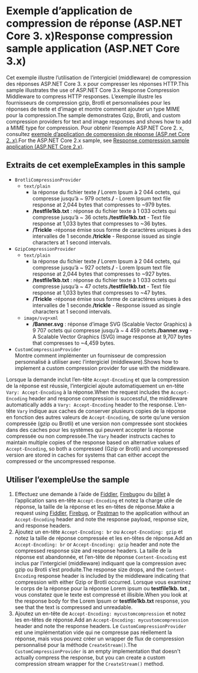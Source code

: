 # <a name="response-compression-sample-application-aspnet-core-3x"></a><span data-ttu-id="bbc10-101">Exemple d’application de compression de réponse (ASP.NET Core 3. x)</span><span class="sxs-lookup"><span data-stu-id="bbc10-101">Response compression sample application (ASP.NET Core 3.x)</span></span>

<span data-ttu-id="bbc10-102">Cet exemple illustre l’utilisation de l’intergiciel (middleware) de compression des réponses ASP.NET Core 3. x pour compresser les réponses HTTP.</span><span class="sxs-lookup"><span data-stu-id="bbc10-102">This sample illustrates the use of ASP.NET Core 3.x Response Compression Middleware to compress HTTP responses.</span></span> <span data-ttu-id="bbc10-103">L’exemple illustre les fournisseurs de compression gzip, Brotli et personnalisées pour les réponses de texte et d’image et montre comment ajouter un type MIME pour la compression.</span><span class="sxs-lookup"><span data-stu-id="bbc10-103">The sample demonstrates Gzip, Brotli, and custom compression providers for text and image responses and shows how to add a MIME type for compression.</span></span> <span data-ttu-id="bbc10-104">Pour obtenir l’exemple ASP.NET Core 2. x, consultez [exemple d’application de compression de réponse (ASP.net Core 2. x)](https://github.com/dotnet/AspNetCore.Docs/tree/master/aspnetcore/performance/response-compression/samples/2.x).</span><span class="sxs-lookup"><span data-stu-id="bbc10-104">For the ASP.NET Core 2.x sample, see [Response compression sample application (ASP.NET Core 2.x)](https://github.com/dotnet/AspNetCore.Docs/tree/master/aspnetcore/performance/response-compression/samples/2.x).</span></span>

## <a name="examples-in-this-sample"></a><span data-ttu-id="bbc10-105">Extraits de cet exemple</span><span class="sxs-lookup"><span data-stu-id="bbc10-105">Examples in this sample</span></span>

* `BrotliCompressionProvider`
  * `text/plain`
    * <span data-ttu-id="bbc10-106">la réponse du fichier texte **/** Lorem Ipsum à 2 044 octets, qui compresse jusqu’à ~ 979 octets.</span><span class="sxs-lookup"><span data-stu-id="bbc10-106">**/** - Lorem Ipsum text file response at 2,044 bytes that compresses to ~979 bytes.</span></span>
    * <span data-ttu-id="bbc10-107">**/testfile1kb.txt** : réponse du fichier texte à 1 033 octets qui compresse jusqu’à ~ 36 octets.</span><span class="sxs-lookup"><span data-stu-id="bbc10-107">**/testfile1kb.txt** - Text file response at 1,033 bytes that compresses to ~36 bytes.</span></span>
    * <span data-ttu-id="bbc10-108">**/Trickle** -réponse émise sous forme de caractères uniques à des intervalles de 1 seconde.</span><span class="sxs-lookup"><span data-stu-id="bbc10-108">**/trickle** - Response issued as single characters at 1 second intervals.</span></span>
* `GzipCompressionProvider`
  * `text/plain`
    * <span data-ttu-id="bbc10-109">la réponse du fichier texte **/** Lorem Ipsum à 2 044 octets, qui compresse jusqu’à ~ 927 octets.</span><span class="sxs-lookup"><span data-stu-id="bbc10-109">**/** - Lorem Ipsum text file response at 2,044 bytes that compresses to ~927 bytes.</span></span>
    * <span data-ttu-id="bbc10-110">**/testfile1kb.txt** : réponse du fichier texte à 1 033 octets qui compresse jusqu’à ~ 47 octets.</span><span class="sxs-lookup"><span data-stu-id="bbc10-110">**/testfile1kb.txt** - Text file response at 1,033 bytes that compresses to ~47 bytes.</span></span>
    * <span data-ttu-id="bbc10-111">**/Trickle** -réponse émise sous forme de caractères uniques à des intervalles de 1 seconde.</span><span class="sxs-lookup"><span data-stu-id="bbc10-111">**/trickle** - Response issued as single characters at 1 second intervals.</span></span>
  * `image/svg+xml`
    * <span data-ttu-id="bbc10-112">**/Banner.svg** : réponse d’image SVG (Scalable Vector Graphics) à 9 707 octets qui compresse jusqu’à ~ 4 459 octets.</span><span class="sxs-lookup"><span data-stu-id="bbc10-112">**/banner.svg** - A Scalable Vector Graphics (SVG) image response at 9,707 bytes that compresses to ~4,459 bytes.</span></span>
* `CustomCompressionProvider`<br><span data-ttu-id="bbc10-113">Montre comment implémenter un fournisseur de compression personnalisé à utiliser avec l’intergiciel (middleware).</span><span class="sxs-lookup"><span data-stu-id="bbc10-113">Shows how to implement a custom compression provider for use with the middleware.</span></span>

<span data-ttu-id="bbc10-114">Lorsque la demande inclut l’en-tête `Accept-Encoding` et que la compression de la réponse est réussie, l’intergiciel ajoute automatiquement un en-tête `Vary: Accept-Encoding` à la réponse.</span><span class="sxs-lookup"><span data-stu-id="bbc10-114">When the request includes the `Accept-Encoding` header and response compression is successful, the middleware automatically adds a `Vary: Accept-Encoding` header to the response.</span></span> <span data-ttu-id="bbc10-115">L’en-tête `Vary` indique aux caches de conserver plusieurs copies de la réponse en fonction des autres valeurs de `Accept-Encoding`, de sorte qu’une version compressée (gzip ou Brotli) et une version non compressée sont stockées dans des caches pour les systèmes qui peuvent accepter la réponse compressée ou non compressée.</span><span class="sxs-lookup"><span data-stu-id="bbc10-115">The `Vary` header instructs caches to maintain multiple copies of the response based on alternative values of `Accept-Encoding`, so both a compressed (Gzip or Brotli) and uncompressed version are stored in caches for systems that can either accept the compressed or the uncompressed response.</span></span>

## <a name="use-the-sample"></a><span data-ttu-id="bbc10-116">Utiliser l’exemple</span><span class="sxs-lookup"><span data-stu-id="bbc10-116">Use the sample</span></span>

1. <span data-ttu-id="bbc10-117">Effectuez une demande à l’aide de [Fiddler](https://www.telerik.com/fiddler), [Firebug](https://getfirebug.com/)ou du [billet](https://www.getpostman.com/) à l’application sans en-tête `Accept-Encoding` et notez la charge utile de réponse, la taille de la réponse et les en-têtes de réponse.</span><span class="sxs-lookup"><span data-stu-id="bbc10-117">Make a request using [Fiddler](https://www.telerik.com/fiddler), [Firebug](https://getfirebug.com/), or [Postman](https://www.getpostman.com/) to the application without an `Accept-Encoding` header and note the response payload, response size, and response headers.</span></span>
1. <span data-ttu-id="bbc10-118">Ajoutez un en-tête `Accept-Encoding: br` ou `Accept-Encoding: gzip` et notez la taille de réponse compressée et les en-têtes de réponse.</span><span class="sxs-lookup"><span data-stu-id="bbc10-118">Add an `Accept-Encoding: br` or `Accept-Encoding: gzip` header and note the compressed response size and response headers.</span></span> <span data-ttu-id="bbc10-119">La taille de la réponse est abandonnée, et l’en-tête de réponse `Content-Encoding` est inclus par l’intergiciel (middleware) indiquant que la compression avec gzip ou Brotli s’est produite.</span><span class="sxs-lookup"><span data-stu-id="bbc10-119">The response size drops, and the `Content-Encoding` response header is included by the middleware indicating that compression with either Gzip or Brotli occurred.</span></span> <span data-ttu-id="bbc10-120">Lorsque vous examinez le corps de la réponse pour la réponse Lorem ipsum ou **testfile1kb. txt** , vous constatez que le texte est compressé et illisible.</span><span class="sxs-lookup"><span data-stu-id="bbc10-120">When you look at the response body for the Lorem Ipsum or **testfile1kb.txt** response, you see that the text is compressed and unreadable.</span></span>
1. <span data-ttu-id="bbc10-121">Ajoutez un en-tête de `Accept-Encoding: mycustomcompression` et notez les en-têtes de réponse.</span><span class="sxs-lookup"><span data-stu-id="bbc10-121">Add an `Accept-Encoding: mycustomcompression` header and note the response headers.</span></span> <span data-ttu-id="bbc10-122">Le `CustomCompressionProvider` est une implémentation vide qui ne compresse pas réellement la réponse, mais vous pouvez créer un wrapper de flux de compression personnalisé pour la méthode `CreateStream()`.</span><span class="sxs-lookup"><span data-stu-id="bbc10-122">The `CustomCompressionProvider` is an empty implementation that doesn't actually compress the response, but you can create a custom compression stream wrapper for the `CreateStream()` method.</span></span>
